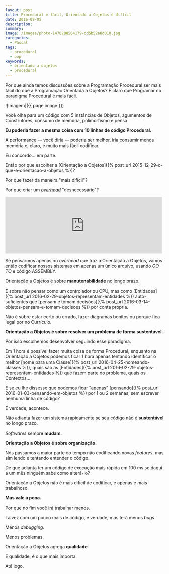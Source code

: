 ```yaml
---
layout: post
title: Procedural é fácil, Orientado a Objetos é difícil
date: 2016-09-05
description: 
summary: 
image: /images/photo-1470208564179-dd5b52a0d010.jpg
categories: 
  - Pascal
tags:
  - procedural
  - oop
keywords:
  - orientado a objetos
  - procedural
--- 
```


Por que ainda temos discussões sobre a Programação Procedural ser mais fácil do que a Programação Orientada a Objetos? É claro que Programar no paradigma Procedural é mais fácil.

<!--more-->

![Imagem]({{ page.image }})

Você olha para um código com 5 instâncias de Objetos, agumentos de Construtores, consumo de memória, polimorfismo e pensa:

**Eu poderia fazer a mesma coisa com 10 linhas de código Procedural.**

A performance — você diria — poderia ser melhor, iria consumir menos memória e, claro, é muito mais fácil codificar.

Eu concordo... em parte.

Então por que escolher a [Orientação a Objetos]({% post_url 2015-12-29-o-que-e-orientacao-a-objetos %})? 

Por que fazer da maneira "mais difícil"? 

Por que criar um [*overhead*](https://en.wikipedia.org/wiki/Overhead_(computing)) "desnecessário"?

<iframe src="https://www.facebook.com/plugins/post.php?href=https%3A%2F%2Fwww.facebook.com%2Fobjectpascalprogramming%2Fposts%2F316968578655967&width=500" width="500" height="180" style="border:none;overflow:hidden" scrolling="no" frameborder="0" allowTransparency="true"></iframe>

Se pensarmos apenas no *overhead* que traz a Orientação a Objetos, vamos então codificar nossos sistemas em apenas um único arquivo, usando *GO TO* e código ASSEMBLY.

Orientação a Objetos é sobre **manutenabilidade** no longo prazo.

É sobre não pensar como um controlador ou CPU, mas como [Entidades]({% post_url 2016-02-29-objetos-representam-entidades %}) auto-suficientes que [pensam e tomam decisões]({% post_url 2016-03-14-objetos-pensam-e-tomam-decisoes %}) por conta própria.

Não é sobre estar certo ou errado, fazer diagramas bonitos ou porque fica legal por no Currículo.

**Orientação a Objetos é sobre resolver um problema de forma sustentável.**

Por isso escolhemos desenvolver seguindo esse paradigma.

Em 1 hora é possível fazer muita coisa de forma Procedural, enquanto na Orientação a Objetos podemos ficar 1 hora apenas tentando identificar o melhor [nome para uma Classe]({% post_url 2016-04-25-nomeando-classes %}), quais são as [Entidades]({% post_url 2016-02-29-objetos-representam-entidades %}) que fazem parte do problema, quais os Contextos...

E se eu lhe dissesse que podemos ficar "apenas" [pensando]({% post_url 2016-01-03-pensando-em-objetos %}) por 1 ou 2 semanas, sem escrever nenhuma linha de código?

É verdade, acontece.

Não adianta fazer um sistema rapidamente se seu código não é **sustentável** no longo prazo.

*Softwares* sempre **mudam**.

**Orientação a Objetos é sobre organização.**

Nós passamos a maior parte do tempo não codificando novas *features*, mas sim lendo e tentando entender o código.

De que adianta ter um código de execução mais rápida em 100 ms se daqui a um mês ninguém sabe como alterá-lo?

Orientação a Objetos não é mais difícil de codificar, é apenas é mais trabalhoso.

**Mas vale a pena.**

Por que no fim você irá trabalhar menos. 

Talvez com um pouco mais de código, é verdade, mas terá menos *bugs*.

Menos *debugging*.

Menos problemas.

Orientação a Objetos agrega **qualidade**.

E qualidade, é o que mais importa.

Até logo.